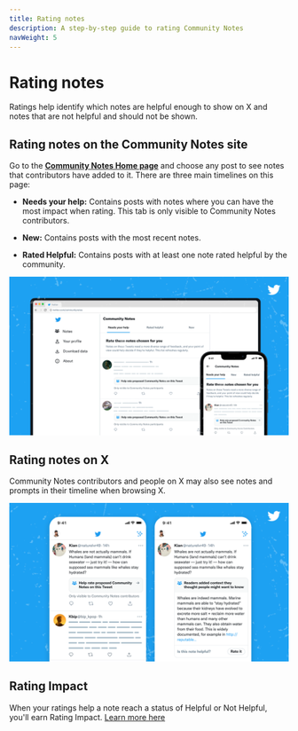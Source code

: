 ```yaml
---
title: Rating notes
description: A step-by-step guide to rating Community Notes
navWeight: 5
---
```

# Rating notes

Ratings help identify which notes are helpful enough to show on X and notes that are not helpful and should not be shown.

## Rating notes on the Community Notes site

Go to the [**Community Notes Home page**](https://communitynotes.x.com) and choose any post to see notes that contributors have added to it. There are three main timelines on this page:

- **Needs your help:** Contains posts with notes where you can have the most impact when rating. This tab is only visible to Community Notes contributors.

- **New:** Contains posts with the most recent notes.

- **Rated Helpful:** Contains posts with at least one note rated helpful by the community.

![Community Notes home page, showing posts with notes to be rated](../images/home.png)

## Rating notes on X

Community Notes contributors and people on X may also see notes and prompts in their timeline when browsing X.

![post with a community notes prompt](../images/notes-on-twitter.png)

## Rating Impact

When your ratings help a note reach a status of Helpful or Not Helpful, you'll earn Rating Impact. [Learn more here](./writing-and-rating-impact.md)
